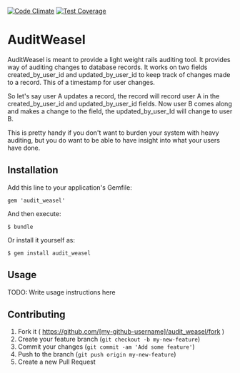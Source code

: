 [![Code Climate](https://codeclimate.com/repos/56366d6b1787d72fa4002b02/badges/4d5a1c11ffebbf2fcdd8/gpa.svg)](https://codeclimate.com/repos/56366d6b1787d72fa4002b02/feed)
[![Test Coverage](https://codeclimate.com/repos/56366d6b1787d72fa4002b02/badges/4d5a1c11ffebbf2fcdd8/coverage.svg)](https://codeclimate.com/repos/56366d6b1787d72fa4002b02/coverage)

# AuditWeasel

AuditWeasel is meant to provide a light weight rails auditing tool. It
provides way of auditing changes to database records. It works on two fields
created_by_user_id and updated_by_user_id to keep track of changes made to a
record. This of a timestamp for user changes.

So let's say user A updates a record, the record will record user A in the
created_by_user_id and updated_by_user_id fields. Now user B comes along and
makes a change to the field, the updated_by_user_Id will change to user B.

This is pretty handy if you don't want to burden your system with heavy
auditing, but you do want to be able to have insight into what your users
have done.

## Installation

Add this line to your application's Gemfile:

    gem 'audit_weasel'

And then execute:

    $ bundle

Or install it yourself as:

    $ gem install audit_weasel



## Usage

TODO: Write usage instructions here

## Contributing

1. Fork it ( https://github.com/[my-github-username]/audit_weasel/fork )
2. Create your feature branch (`git checkout -b my-new-feature`)
3. Commit your changes (`git commit -am 'Add some feature'`)
4. Push to the branch (`git push origin my-new-feature`)
5. Create a new Pull Request
